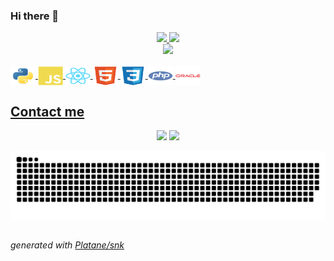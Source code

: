 ### Hi there 👋

<div align="center">
  <a href="https://github.com/andersonrafhael">
  <img height="150em" src="https://github-readme-stats.vercel.app/api?username=andersonrafhael&show_icons=true&theme=radical&include_all_commits=true&count_private=true"/>
  <img height="150em" src="https://github-readme-streak-stats.herokuapp.com?user=andersonrafhael&theme=radical&include_all_commits=true&count_private=true"/>
  <br>
  <img height="150em" src="https://github-readme-stats.vercel.app/api/top-langs/?username=andersonrafhael&layout=compact&langs_count=6&theme=radical"/>
</div>
  
<div style="display: inline_block"><br>
  <img align="center" alt="Python" height="30" width="40" src="https://raw.githubusercontent.com/devicons/devicon/master/icons/python/python-original.svg">
  <img align="center" alt="Js" height="30" width="40" src="https://raw.githubusercontent.com/devicons/devicon/master/icons/javascript/javascript-plain.svg">
  <img align="center" alt="React" height="30" width="40" src="https://raw.githubusercontent.com/devicons/devicon/master/icons/react/react-original.svg">
  <img align="center" alt="HTML" height="30" width="40" src="https://raw.githubusercontent.com/devicons/devicon/master/icons/html5/html5-original.svg">
  <img align="center" alt="CSS" height="30" width="40" src="https://raw.githubusercontent.com/devicons/devicon/master/icons/css3/css3-original.svg">
  <img align="center" alt="PHP" height="30" width="40" src="https://raw.githubusercontent.com/devicons/devicon/master/icons/php/php-plain.svg">
  <img align="center" alt="Oracle" height="30" width="40" src="https://raw.githubusercontent.com/devicons/devicon/master/icons/oracle/oracle-original.svg">
</div>
  
## Contact me
  
<div align="center">
  <a href="mailto:argb@ic.ufal.br"><img src="https://img.shields.io/badge/Gmail-D14836?style=for-the-badge&logo=gmail&logoColor=white" target="_blank"></a>
  <a href="https://www.linkedin.com/in/andersonrafhael/" target="_blank"><img src="https://img.shields.io/badge/-LinkedIn-%230077B5?style=for-the-badge&logo=linkedin&logoColor=white" target="_blank"></a>
  
  ![Snake animation](https://github.com/andersonrafhael/andersonrafhael/blob/output/github-contribution-grid-snake.svg)
  
</div>
 
##
  
_generated with [Platane/snk](https://github.com/Platane/snk)_
 


<!--
**andersonrafhael/andersonrafhael** is a ✨ _special_ ✨ repository because its `README.md` (this file) appears on your GitHub profile.

Here are some ideas to get you started:

- 🔭 I’m currently working on ...
- 🌱 I’m currently learning ...
- 👯 I’m looking to collaborate on ...
- 🤔 I’m looking for help with ...
- 💬 Ask me about ...
- 📫 How to reach me: ...
- 😄 Pronouns: ...
- ⚡ Fun fact: ...
-->
